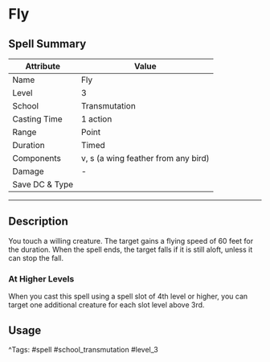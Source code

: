# Fly

## Spell Summary

| Attribute        | Value                  |
|------------------|------------------------|
| Name             | Fly                 |
| Level            | 3                |
| School           | Transmutation          |
| Casting Time     | 1 action              |
| Range            | Point            |
| Duration         | Timed             |
| Components       | v, s (a wing feather from any bird)             |
| Damage           | -               |
| Save DC & Type   |              |

---

## Description

You touch a willing creature. The target gains a flying speed of 60 feet for the duration. When the spell ends, the target falls if it is still aloft, unless it can stop the fall.

### At Higher Levels
When you cast this spell using a spell slot of 4th level or higher, you can target one additional creature for each slot level above 3rd.

## Usage


^Tags: #spell #school_transmutation #level_3